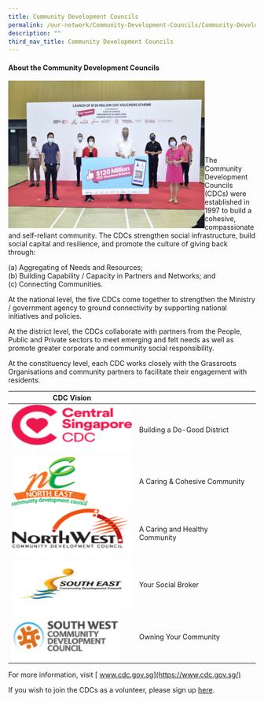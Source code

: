 ```yaml
---
title: Community Development Councils
permalink: /our-network/Community-Development-Councils/Community-Development-Councils/
description: ""
third_nav_title: Community Development Councils
---
```

#### About the Community Development Councils


<img style="height:300px;width:400px"  align="left" src="/images/Our%20Network/Community%20Development%20Councils/Launch%20of%20$130%20mil%20CDC%20Vouchers.jpeg"><br><br><br><br><br><br><br><br><br>
The Community Development Councils (CDCs) were established in 1997 to build a cohesive, compassionate and self-reliant community.  The CDCs strengthen social infrastructure, build social capital and resilience, and promote the culture of giving back through:

(a) Aggregating of Needs and Resources;<br>
(b) Building Capability / Capacity in Partners and Networks; and<br>
(c) Connecting Communities.<br>
 
At the national level, the five CDCs come together to strengthen the Ministry / government agency to ground connectivity by supporting national initiatives and policies. 
 
At the district level, the CDCs collaborate with partners from the People, Public and Private sectors to meet emerging and felt needs as well as promote greater corporate and community social responsibility. 
 
At the constituency level, each CDC works closely with the Grassroots Organisations and community partners to facilitate their engagement with residents.

 

|  CDC Vision|  |  |
| -------- | -------- | -------- |
|<a href="https://centralsingapore.cdc.gov.sg"> <img style="height:100px;width:250px"  align="left" src="/images/Our%20Network/Community%20Development%20Councils/01.png"> </a>   | Building a Do-Good District     |      |
| <a href="https://northeast.cdc.gov.sg"><img style="height:100px;width:250px"  align="left" src="/images/Our%20Network/Community%20Development%20Councils/02.png"></a> |   A Caring & Cohesive Community   |      |
| <a href="https://northwest.cdc.gov.sg"><img style="height:100px;width:250px"  align="left" src="/images/Our%20Network/Community%20Development%20Councils/03.png">   </a>|A Caring and Healthy Community    |      |
| <a href="https://southeast.cdc.gov.sg"><img style="height:100px;width:250px"  align="left" src="/images/Our%20Network/Community%20Development%20Councils/south-east-cdc-(1).jpg">  </a> | Your Social Broker   |      |
| <a href="https://southwest.cdc.gov.sg"><img style="height:100px;width150px"  align="left" src="/images/Our%20Network/Community%20Development%20Councils/sw_cdc_logo_fa-1-(1).png"></a>   | Owning Your Community     |      |



For more information, visit [ www.cdc.gov.sg](https://www.cdc.gov.sg/)

If you wish to join the CDCs as a volunteer, please sign up [here](https://form.gov.sg/62b428e70c90650012b77985).